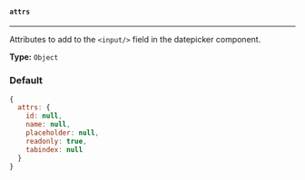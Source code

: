 #### `attrs`

---

Attributes to add to the `<input/>` field in the datepicker component.

**Type:** `Object`

### Default

```javascript
{
  attrs: {
    id: null,
    name: null,
    placeholder: null,
    readonly: true,
    tabindex: null
  }
}
```
